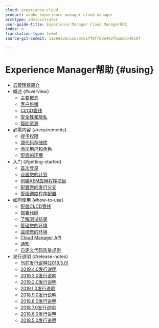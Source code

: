 ```yaml
---
cloud: experience-cloud
product: adobe experience manager cloud manager
archtype: administrator
user-guide-title: Experience Manager Cloud Manager帮助
index: n
translation-type: tm+mt
source-git-commit: 1129ea26c51670c51ff9f7b8e492fbaac654019f

---
```



# Experience Manager帮助 {#using}

+ [云管理器简介](introduction-to-cloud-manager.md)
+ 概述 {#overview}
   + [主要概念](key-concepts.md)
   + [客户旅程](customer-journey.md)
   + [CI/CD管线](ci-cd-pipeline.md)
   + [安全性和隐私](security-and-privacy.md)
   + [帮助资源](help-resources.md)
+ 必需内容 {#requirements}
   + [授予权限](access-rights-granted.md)
   + [源代码存储库](source-code-repository.md)
   + [添加用户和角色](setting-up-users-and-roles.md)
   + [配置的环境](environments-provisioned.md)
+ 入门 {#getting-started}
   + [首次登录](first-time-login.md)
   + [设置您的计划](setting-up-program.md)
   + [创建AEM应用程序项目](create-an-application-project.md)
   + [配置您的发行分支](configure-your-release-branches.md)
   + [管理调度程序配置](dispatcher-configurations.md)
+ 如何使用 {#how-to-use}
   + [配置CI/CD管线](configuring-pipeline.md)
   + [部署代码](deploying-code.md)
   + [了解测试结果](understand-your-test-results.md)
   + [管理您的环境](manage-your-environment.md)
   + [监控您的环境](monitor-your-environments.md)
   + [Cloud Manager API](https://www.adobe.io/apis/experiencecloud/cloud-manager/docs.html)
   + [通知](notifications.md)
   + [自定义代码质量规则](custom-code-quality-rules.md)
+ 发行说明 {#release-notes}
   + [当前发行说明(2019.5.0)](release-notes-current.md)
   + [2019.4.0发行说明](release-notes-2019-4-0.md)
   + [2019.3.0发行说明](release-notes-2019-3-0.md)
   + [2019.2.0发行说明](release-notes-2019-2-0.md)
   + [2019.1.0发行说明](release-notes-2019-1-0.md)
   + [2018.9.0发行说明](release-notes-2018-9-0.md)
   + [2018.8.0发行说明](release-notes-2018-8-0.md)
   + [2018.7.0发行说明](release-notes-2018-7-0.md)
   + [2018.6.0发行说明](release-notes-2018-6-0.md)
   + [2018.5.0发行说明](release-notes-2018-5-0.md)

